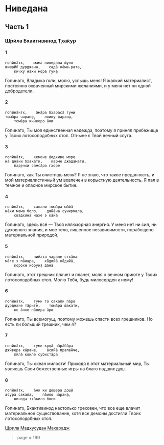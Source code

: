 # Ниведана

## Часть 1

### Ш́рӣла Бхактивинод Т̣ха̄кур

#### 1

    гопӣна̄тх,    мама ниведана ш́уно
    виш̣айӣ дурджана,    сада̄ ка̄ма-рата,
        кичху на̄хи мора гун̣а

Гопинатх, Владыка *гопи*, молю, услышь меня! Я жалкий материалист, постоянно охваченный мирскими желаниями, и у меня нет ни одной добродетели.

#### 2

    гопӣна̄нтх,    а̄ма̄ра бхараса̄ туми
    тома̄ра чаран̣е,    лоину ш́аран̣а,
        тома̄ра кин̇коро а̄ми

Гопинатх, Ты моя единственная надежда, поэтому я принял прибежище у Твоих лотосоподобных стоп. Отныне я Твой вечный слуга.

#### 3

    гопӣна̄тх,    кемоне ш́одхиве море
    на̄ джа̄ни бхакати,    карме джад̣амати,
        пад̣ечхи сам̇са̄ра гхоре

Гопинатх, как Ты очистишь меня? Я не знаю, что такое преданность, и мой материалистичный ум вовлечен в корыстную деятельность. Я пал в темное и опасное мирское бытие.

#### 4

    гопӣна̄тх,    сакали тома̄ра ма̄йа̄
    на̄хи мама боло,    джн̃а̄на сунирмала,
        сва̄дхӣна нахе э ка̄йа̄

Гопинатх, здесь всё — Твоя иллюзорная энергия. У меня нет ни сил, ни духовного знания, и мое тело, лишенное независимости, порабощено материальной природой.

#### 5

    гопӣна̄тх,    нийата чаран̣е стха̄на
    ма̄ге э па̄мара,    ка̄̐дийа̄ ка̄̐дийа̄,
        корохе корун̣а̄ да̄на

Гопинатх, этот грешник плачет и плачет, моля о вечном приюте у Твоих лотосоподобных стоп. Молю Тебя, будь милосерден к нему!

#### 6

    гопӣна̄тх,    туми то сакали па̄ро
    дурджане та̄рите,    тома̄ра ш́акати,
        ке а̄чхе па̄пира а̄ро

Гопинатх, Ты всемогущ, поэтому можешь спасти всех грешников. Но есть ли больший грешник, чем я?

#### 7

    гопӣна̄тх,    туми кр̣па̄-па̄ра̄ба̄ра
    джӣвера ка̄ране,    а̄сийа̄ прапан̃че,
        лӣла̄ коиле субиста̄ра

Гопинатх, Ты океан милости! Приходя в этот материальный мир, Ты являешь Свои божественные игры на благо падших душ.

#### 8

    гопӣна̄тх,    а̄ми ки дош̣ера дош̣ӣ
    асура сакала,    па̄ило чаран̣а,
        винода тха̄кило боси

Гопинатх, Бхактивинод настолько греховен, что все еще влачит материальное существование, хотя все демоны достигли Твоих лотосоподобных стоп.


[Шрила Мадхусудан Махарадж](https://soundcloud.com/bharatimaharaj/madhusudan-maharaj-gopinath)

> page = 169
